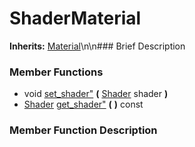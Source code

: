 #  ShaderMaterial  
**Inherits:** [Material](class_material)\\n\\n###  Brief Description  

###  Member Functions 
  * void [set_shader"](#set_shader) **(** [Shader](class_shader) shader  **)**
  * [Shader](class_shader) [get_shader"](#get_shader) **(** **)** const
###  Member Function Description  
